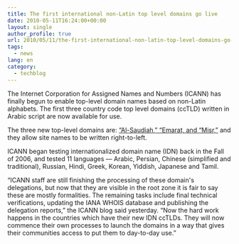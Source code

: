 ```yaml
---
title: The first international non-Latin top level domains go live
date: 2010-05-11T16:24:00+00:00
layout: single
author_profile: true
url: 2010/05/11/the-first-international-non-latin-top-level-domains-go-live/
tags:
  - news
lang: en
category: 
  - techblog
---
```

The Internet Corporation for Assigned Names and Numbers (ICANN) has finally begun to enable top-level domain names based on non-Latin alphabets. The first three country code top level domains (ccTLD) written in Arabic script are now available for use. 

The three new top-level domains are: [“Al-Saudiah,” “Emarat, and “Misr,”](http://blog.icann.org/2010/05/idn-cctlds/) and they allow site names to be written right-to-left. 

ICANN began testing internationalized domain name (IDN) back in the Fall of 2006, and tested 11 languages — Arabic, Persian, Chinese (simplified and traditional), Russian, Hindi, Greek, Korean, Yiddish, Japanese and Tamil. 

“ICANN staff are still finishing the processing of these domain's delegations, but now that they are visible in the root zone it is fair to say these are mostly formalities. The remaining tasks include final technical verifications, updating the IANA WHOIS database and publishing the delegation reports,” the ICANN blog said yesterday. “Now the hard work happens in the countries which have their new IDN ccTLDs. They will now commence their own processes to launch the domains in a way that gives their communities access to put them to day-to-day use.”